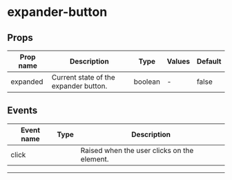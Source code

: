 # expander-button

## Props

| Prop name | Description                           | Type    | Values | Default |
| --------- | ------------------------------------- | ------- | ------ | ------- |
| expanded  | Current state of the expander button. | boolean | -      | false   |

## Events

| Event name | Type | Description                                 |
| ---------- | ---- | ------------------------------------------- |
| click      |      | Raised when the user clicks on the element. |

---
